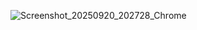 ![Screenshot_20250920_202728_Chrome](https://github.com/user-attachments/assets/f39b4779-895e-4d3e-93a0-8c7a8c83bff4)
